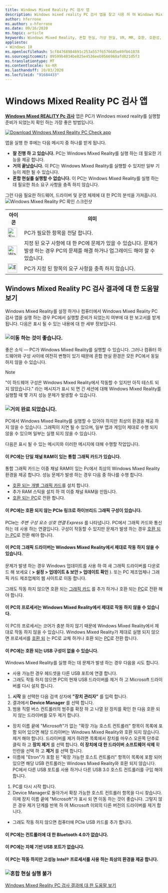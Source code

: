 ```yaml
---
title: Windows Mixed Reality PC 검사 앱
description: Windows mixed reality PC 검사 앱을 찾고 사용 하 여 Windows Mixed Reality 헤드셋을 구입 하기 전에 PC의 호환성을 테스트 하는 방법입니다.
author: hferrone
ms.author: v-hferrone
ms.date: 09/16/2020
ms.topic: article
keywords: Windows Mixed Reality, 혼합 현실, 가상 현실, VR, MR, 호환, 호환성, PC, 시스템 요구 사항
appliesto:
- Windows 10
ms.openlocfilehash: 5cf84768984691c253a557f6576685e89fb61078
ms.sourcegitcommit: 09599b4034be825e4536eeb9566968afd021d5f3
ms.translationtype: MT
ms.contentlocale: ko-KR
ms.lasthandoff: 10/03/2020
ms.locfileid: "91684433"
---
```

# <a name="windows-mixed-reality-pc-check-app"></a>Windows Mixed Reality PC 검사 앱

**[Windows Mixed REALITY Pc 검사](windows-mixed-reality-pc-check-app.md)** 앱은 PC가 Windows mixed reality를 실행할 준비가 되었는지 확인 하는 가장 좋은 방법입니다. 

<a href="https://www.microsoft.com/store/productid/9NZVL19N7CNC"><img alt="Download Windows Mixed Reality PC Check app" src="images/WMR-PC-Check-app.png"/></a>

앱을 실행 한 후에는 다음 메시지 중 하나를 받게 됩니다.
* **잘 진행 하 고 있습니다.** PC는 Windows Mixed Reality를 실행 하는 데 필요한 기능을 제공 합니다.
* **거의 끝났습니다.** 이 PC는 Windows Mixed Reality를 실행할 수 있지만 일부 기능이 제한 될 수 있습니다.
* **혼합 현실를 실행할 수 없습니다.** 이 PC는 Windows Mixed Reality를 실행 하는 데 필요한 최소 요구 사항을 충족 하지 않습니다.

그런 다음 필요한 하드웨어, 드라이버 및 운영 체제에 대 한 PC의 분석을 가져옵니다.
![Windows Mixed Reality PC 확인 스크린샷](images/screenshot-mr-pc-check.jpg) 

<table>
<tr>
<th>아이콘</th><th>의미</th>
</tr><tr>
<td> <img alt="Succeeded" width="30" height="30" src="images/glyph-succeeded.png" /></td><td style="vertical-align: middle">PC가 필요한 항목을 전달 합니다.</td>
</tr><tr>
<td> <img alt="Warning" width="30" height="30" src="images/glyph-warning.png" /></td><td style="vertical-align: middle">지정 된 요구 사항에 대 한 PC에 문제가 있을 수 있습니다. 문제가 발생 하는 경우 PC의 문제를 해결 하거나 업그레이드 해야 할 수 있습니다.</td>
</tr><tr>
<td> <img alt="Error" width="30" height="30" src="images/glyph-error.png" /></td><td style="vertical-align: middle">PC가 지정 된 항목의 요구 사항을 충족 하지 않습니다.</td>
</tr>
</table>

## <a name="get-help-with-windows-mixed-reality-pc-check-results"></a>Windows Mixed Reality PC 검사 결과에 대 한 도움말 보기

Windows Mixed Reality를 설정 하거나 컴퓨터에서 Windows Mixed Reality PC 검사 앱을 실행 하는 경우 PC에서 실행할 준비가 되었는지 여부에 대 한 보고서를 받게 됩니다. 다음은 표시 될 수 있는 내용에 대 한 세부 정보입니다. 

### <a name="youre-good-to-go"></a>![이동 하는 것이 좋습니다.](images/glyph-succeeded.png)

좋은 소식 — PC가 Windows Mixed Reality를 실행할 수 있습니다. 그러나 컴퓨터 하드웨어와 구성 사이에 여전히 변형이 있기 때문에 혼합 현실 환경은 모든 PC에서 동일 하지 않을 수 있습니다. 

>[!NOTE]
>"이 하드웨어 구성은 Windows Mixed Reality에서 작동할 수 있지만 아직 테스트 되지 않았습니다." 라는 메시지가 표시 되 면 긴 세션에 대해 Windows Mixed Reality를 실행할 때 몇 가지 성능 문제가 발생할 수 있습니다.


### <a name="youre-nearly-there"></a>![거의 완료 되었습니다.](images/glyph-warning.png)

PC에서 Windows Mixed Reality를 실행할 수 있어야 하지만 최상의 환경을 제공 하지 않을 수 있습니다. 그래픽이 지연 될 수 있으며, 일부 앱과 게임이 제대로 수행 되지 않을 수 있으며 일부는 실행 되지 않을 수 있습니다. 

다음은 표시 될 수 있는 메시지와 이러한 메시지에 대해 수행할 작업입니다.

#### <a name="this-pc-has-an-integrated-graphics-card-with-single-channel-ram"></a>이 PC에는 단일 채널 RAM이 있는 통합 그래픽 카드가 있습니다.

통합 그래픽 카드는 이중 채널 RAM이 있는 Pc에서 최상의 Windows Mixed Reality 환경을 제공 합니다. 성능 문제가 발생 하는 경우 다음 중 하나를 수행 합니다.

* [호환 되는 개별 그래픽 카드](windows-mixed-reality-minimum-pc-hardware-compatibility-guidelines.md)를 설치 합니다.
* 추가 RAM 스틱을 설치 하 여 이중 채널 RAM을 만듭니다. 
* [호환 되는 PC](https://www.microsoft.com/en-us/windows/windows-mixed-reality-devices)로 전환 합니다.

#### <a name="this-pc-has-a-hybrid-graphics-configuration-with-an-incompatible-pcie-link"></a>이 PC에는 호환 되지 않는 PCIe 링크로 하이브리드 그래픽 구성이 있습니다.

PCIe는 *주변 구성 요소 상호 연결 Express* 를 나타냅니다. PC에서 그래픽 카드와 통신 하는 데 사용 하는 연결입니다. 구성이 작동할 수 있지만 문제가 발생 하는 경우 [호환 되는 PC](https://www.microsoft.com/en-us/windows/windows-mixed-reality-devices)로 전환 해야 합니다.

#### <a name="this-pcs-graphics-driver-might-not-work-well-with-windows-mixed-reality"></a>이 PC의 그래픽 드라이버는 Windows Mixed Reality에서 제대로 작동 하지 않을 수 있습니다.

문제가 발생 하는 경우 Windows 업데이트를 사용 하 여 새 그래픽 드라이버를 다운로드 해 보세요 ( **> 설정 > 업데이트 & 보안 > 업데이트 확인** ). 또는 PC 제조업체나 그래픽 카드 제조업체의 웹 사이트로 이동 합니다. 

그래도 작동 하지 않으면 호환 되는 [그래픽 카드](windows-mixed-reality-minimum-pc-hardware-compatibility-guidelines.md) 를 추가 하거나 호환 되는 [PC](https://www.microsoft.com/en-us/windows/windows-mixed-reality-devices)로 전환 해야 합니다.

#### <a name="this-pcs-processor-might-not-work-well-with-windows-mixed-reality"></a>이 PC의 프로세서는 Windows Mixed Reality에서 제대로 작동 하지 않을 수 있습니다.

이 PC의 프로세서는 코어가 충분 하지 않기 때문에 Windows Mixed Reality에서 제대로 작동 하지 않을 수 있습니다. Windows Mixed Reality가 제대로 실행 되지 않으면 프로세서를 [호환 되](windows-mixed-reality-minimum-pc-hardware-compatibility-guidelines.md) 는 PC로 교체 하거나 호환 되는 [PC](https://www.microsoft.com/en-us/windows/windows-mixed-reality-devices)로 전환 합니다.

#### <a name="this-pc-might-not-have-a-compatible-usb-configuration"></a>이 PC에는 호환 되는 USB 구성이 없을 수 있습니다.

Windows Mixed Reality를 실행 하는 데 문제가 발생 하는 경우 다음을 시도 합니다.
* 사용 가능한 경우 헤드셋을 다른 USB 포트에 연결 합니다.
* 그래도 작동 하지 않으면 PC의 현재 USB 드라이버를 제거 하 고 Microsoft 드라이버를 다시 설치 합니다.
1. **시작** 을 선택한 다음 검색 상자에 **"장치 관리자"** 를 입력 합니다.
1. 결과에서 **Device Manager** 를 선택 합니다.
1. 범용 직렬 버스 컨트롤러의 범주를 확장 하 고 나열 된 장치를 확인 한 다음 호환 되지 않는 드라이버를 모두 제거 합니다. 
 * 장치 이름 끝에 "Microsoft"가 없는 "확장 가능 호스트 컨트롤러" 항목이 목록에 포함 되어 있으면 해당 드라이버는 Windows Mixed Reality와 호환 되지 않습니다. 제거 해야 합니다. 드라이버를 제거 하려면 목록에서 장치를 마우스 오른쪽 단추로 클릭 하 고 **장치 제거** 를 선택 합니다. **이 장치에 대 한 드라이버 소프트웨어 삭제** 확인란을 선택 하 고 **제거** 를 선택 합니다.
 * 이름에 "Etron"가 포함 된 "확장 가능한 호스트 컨트롤러" 항목이 목록에 포함 되어 있으면 해당 USB 컨트롤러는 Windows Mixed Reality와 호환 되지 않습니다. PC에서 다른 USB 포트를 사용 하거나 다른 USB 3.0 호스트 컨트롤러를 구입 해야 합니다.
1. PC를 다시 시작 합니다. 
1. Device Manager로 돌아가서 확장 가능한 호스트 컨트롤러 항목을 다시 찾습니다. 이제 장치 이름 끝에 "Microsoft"가 표시 되 면 이동 하는 것이 좋습니다. 그렇지 않은 경우 제거 단계를 반복 하 여 Microsoft 이외의 다른 버전의 드라이버를 제거 합니다.
* 그래도 작동 하지 않으면 컴퓨터에 PCIe USB 카드를 추가 합니다.

#### <a name="this-pc-doesnt-have-bluetooth-40-for-controllers"></a>이 PC에는 컨트롤러에 대 한 Bluetooth 4.0가 없습니다.

#### <a name="this-pc-doesnt-have-a-self-powered-usb-port"></a>이 PC에는 자체 기반 USB 포트가 없습니다.

#### <a name="this-pc-should-work-but-youll-have-the-best-experience-with-a-high-performance-intel-processor"></a>이 PC는 작동 하지만 고성능 Intel® 프로세서를 사용 하는 최상의 환경을 제공 합니다.

### <a name="cant-run-mixed-reality"></a>![혼합 현실 실행 불가](images/glyph-error.png)

 [Windows Mixed Reality PC 검사 결과에 대 한 도움말 보기](https://support.microsoft.com/en-us/help/4045777/windows-10-get-help-with-pc-compatibility-in-windows-mixed-reality)
